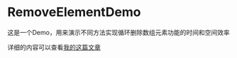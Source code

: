 # RemoveElementDemo

这是一个Demo，用来演示不同方法实现循环删除数组元素功能的时间和空间效率

详细的内容可以查看[我的这篇文章](https://www.jianshu.com/p/75396b430c44)
